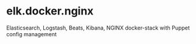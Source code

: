 # elk.docker.nginx
Elasticsearch, Logstash, Beats, Kibana, NGINX docker-stack with Puppet config management
